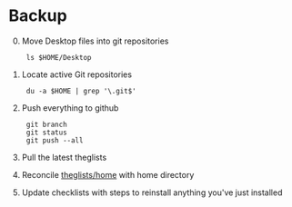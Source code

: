 Backup
===

0. Move Desktop files into git repositories

        ls $HOME/Desktop

1. Locate active Git repositories

        du -a $HOME | grep '\.git$'

1. Push everything to github

        git branch
        git status
        git push --all

2. Pull the latest theglists

3. Reconcile [theglists/home](/home) with home directory

4. Update checklists with steps to reinstall anything you've just installed
